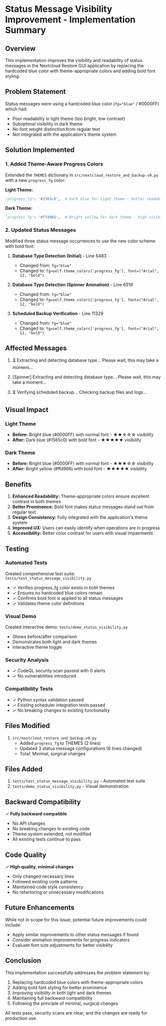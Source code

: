 # Status Message Visibility Improvement - Implementation Summary

## Overview
This implementation improves the visibility and readability of status messages in the Nextcloud Restore GUI application by replacing the hardcoded blue color with theme-appropriate colors and adding bold font styling.

## Problem Statement
Status messages were using a hardcoded blue color (`fg="blue"` / #0000FF) which had:
- Poor readability in light theme (too bright, low contrast)
- Suboptimal visibility in dark theme
- No font weight distinction from regular text
- Not integrated with the application's theme system

## Solution Implemented

### 1. Added Theme-Aware Progress Colors
Extended the `THEMES` dictionary in `src/nextcloud_restore_and_backup-v9.py` with a new `progress_fg` color:

**Light Theme:**
```python
'progress_fg': '#1565c0',  # Dark blue for light theme - better readability than bright blue
```

**Dark Theme:**
```python
'progress_fg': '#ffd966',  # Bright yellow for dark theme - high visibility
```

### 2. Updated Status Messages
Modified three status message occurrences to use the new color scheme with bold font:

1. **Database Type Detection (Initial)** - Line 6483
   - Changed from: `fg="blue"`
   - Changed to: `fg=self.theme_colors['progress_fg'], font=("Arial", 12, "bold")`

2. **Database Type Detection (Spinner Animation)** - Line 6519
   - Changed from: `fg="blue"`
   - Changed to: `fg=self.theme_colors['progress_fg'], font=("Arial", 12, "bold")`

3. **Scheduled Backup Verification** - Line 11329
   - Changed from: `fg="blue"`
   - Changed to: `fg=self.theme_colors['progress_fg'], font=("Arial", 11, "bold")`

## Affected Messages

1. ⏳ Extracting and detecting database type...
   Please wait, this may take a moment...

2. [Spinner] Extracting and detecting database type...
   Please wait, this may take a moment...

3. ⏳ Verifying scheduled backup... Checking backup files and logs...

## Visual Impact

### Light Theme
- **Before:** Bright blue (#0000FF) with normal font - ★★☆☆☆ visibility
- **After:** Dark blue (#1565c0) with bold font - ★★★★★ visibility

### Dark Theme
- **Before:** Bright blue (#0000FF) with normal font - ★★★☆☆ visibility
- **After:** Bright yellow (#ffd966) with bold font - ★★★★★ visibility

## Benefits

1. **Enhanced Readability:** Theme-appropriate colors ensure excellent contrast in both themes
2. **Better Prominence:** Bold font makes status messages stand out from regular text
3. **Design Consistency:** Fully integrated with the application's theme system
4. **Improved UX:** Users can easily identify when operations are in progress
5. **Accessibility:** Better color contrast for users with visual impairments

## Testing

### Automated Tests
Created comprehensive test suite: `tests/test_status_message_visibility.py`
- ✓ Verifies progress_fg color exists in both themes
- ✓ Ensures no hardcoded blue colors remain
- ✓ Confirms bold font is applied to all status messages
- ✓ Validates theme color definitions

### Visual Demo
Created interactive demo: `tests/demo_status_visibility.py`
- Shows before/after comparison
- Demonstrates both light and dark themes
- Interactive theme toggle

### Security Analysis
- ✓ CodeQL security scan passed with 0 alerts
- ✓ No vulnerabilities introduced

### Compatibility Tests
- ✓ Python syntax validation passed
- ✓ Existing scheduler integration tests passed
- ✓ No breaking changes to existing functionality

## Files Modified

1. `src/nextcloud_restore_and_backup-v9.py`
   - Added `progress_fg` to THEMES (2 lines)
   - Updated 3 status message configurations (6 lines changed)
   - Total: Minimal, surgical changes

## Files Added

1. `tests/test_status_message_visibility.py` - Automated test suite
2. `tests/demo_status_visibility.py` - Visual demonstration

## Backward Compatibility

✓ **Fully backward compatible**
- No API changes
- No breaking changes to existing code
- Theme system extended, not modified
- All existing tests continue to pass

## Code Quality

✓ **High quality, minimal changes**
- Only changed necessary lines
- Followed existing code patterns
- Maintained code style consistency
- No refactoring or unnecessary modifications

## Future Enhancements

While not in scope for this issue, potential future improvements could include:
- Apply similar improvements to other status messages if found
- Consider animation improvements for progress indicators
- Evaluate font size adjustments for better visibility

## Conclusion

This implementation successfully addresses the problem statement by:
1. Replacing hardcoded blue colors with theme-appropriate colors
2. Adding bold font styling for better prominence
3. Improving visibility in both light and dark themes
4. Maintaining full backward compatibility
5. Following the principle of minimal, surgical changes

All tests pass, security scans are clear, and the changes are ready for production use.
